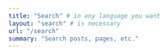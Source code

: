 ```yaml
---
title: "Search" # in any language you want
layout: "search" # is necessary
url: "/search"
summary: "Search posts, pages, etc."
---
```


